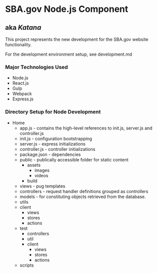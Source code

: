 #  SBA.gov Node.js Component
## aka *Katana*

This project represents the new development for the SBA.gov website functionality.

For the development environment setup, see development.md

### Major Technologies Used
* Node.js
* React.js
* Gulp
* Webpack
* Express.js


### Directory Setup for Node Development

* Home
    * app.js - contains the high-level references to init.js, server.js and controller.js
    * init.js - configuration bootstrapping
    * server.js - express initializations
    * controller.js - controller initializations
    * package.json - dependencies
    * public - publically accessible folder for static content
        * assets
            * images
            * videos
        * build
    * views - pug templates
    * controllers - request handler definitions grouped as controllers
    * models - for constituting objects retrieved from the database.
    * utils
    * client
        * views
        * stores
        * actions
    * test
        * controllers
        * util
        * client
            * views
            * stores
            * actions
    * scripts
